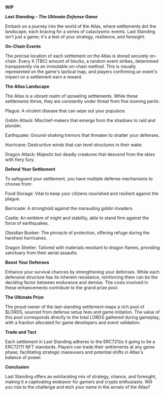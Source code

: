 **WIP**

***Last Standing – The Ultimate Defense Game***

Embark on a journey into the world of the Atlas, where settlements dot the landscape, each bracing for a series of cataclysmic events. Last Standing isn't just a game; it's a test of your strategy, resilience, and foresight.

**On-Chain Events**

The precise location of each settlement on the Atlas is stored securely on-chain. Every X (TBC) amount of blocks, a random event strikes, determined transparently via an immutable on-chain method. This is visually represented on the game's tactical map, and players confirming an event's impact on a settlement earn a reward.

**The Atlas Landscape**

The Atlas is a vibrant realm of sprawling settlements. While these settlements thrive, they are constantly under threat from five looming perils:

Plague: A virulent disease that can wipe out your populace.

Goblin Attack: Mischief-makers that emerge from the shadows to raid and plunder.

Earthquake: Ground-shaking tremors that threaten to shatter your defenses.

Hurricane: Destructive winds that can level structures in their wake.

Dragon Attack: Majestic but deadly creatures that descend from the skies with fiery fury.

**Defend Your Settlement**

To safeguard your settlement, you have multiple defense mechanisms to choose from:

Food Storage: Vital to keep your citizens nourished and resilient against the plague.

Barricade: A stronghold against the marauding goblin invaders.

Castle: An emblem of might and stability, able to stand firm against the force of earthquakes.

Obsidian Bunker: The pinnacle of protection, offering refuge during the harshest hurricanes.

Dragon Shelter: Tailored with materials resistant to dragon flames, providing sanctuary from their aerial assaults.

**Boost Your Defenses**

Enhance your survival chances by strengthening your defenses. While each defensive structure has its inherent resistance, reinforcing them can be the deciding factor between endurance and demise. The costs involved in these enhancements contribute to the grand prize pool.

**The Ultimate Prize**

The proud owner of the last-standing settlement reaps a rich pool of $LORDS, sourced from defense setup fees and game initiation. The value of this pool corresponds directly to the total LORDS gathered during gameplay, with a fraction allocated for game developers and event validation.

**Trade and Tact**

Each settlement in Last Standing adheres to the ERC721(is it going to be a ERC721?) NFT standards. Players can trade their settlements at any game phase, facilitating strategic maneuvers and potential shifts in Atlas's balance of power.

**Conclusion**

Last Standing offers an exhilarating mix of strategy, chance, and foresight, making it a captivating endeavor for gamers and crypto enthusiasts. Will you rise to the challenge and etch your name in the annals of the Atlas?
